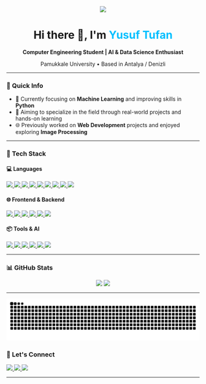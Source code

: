 <p align="center">
  <img src="https://capsule-render.vercel.app/api?type=waving&color=0:6a11cb,100:2575fc&height=200&section=header&text=Welcome%20to%20My%20GitHub!&fontSize=40&fontColor=ffffff" />
</p>

<h1 align="center">Hi there 👋, I'm <span style="color:#00bfff">Yusuf Tufan</span></h1>

<p align="center"><strong>Computer Engineering Student | AI & Data Science Enthusiast</strong></p>
<p align="center">Pamukkale University • Based in Antalya / Denizli</p>

---

### 📌 Quick Info

- 🤖 Currently focusing on **Machine Learning** and improving skills in **Python**
- 🎯 Aiming to specialize in the field through real-world projects and hands-on learning
- 🌐 Previously worked on **Web Development** projects and enjoyed exploring **Image Processing**
---

### 🧰 Tech Stack

#### 💻 Languages

<a href="https://www.java.com/" target="_blank">
  <img src="https://img.shields.io/badge/Java-ED8B00?style=for-the-badge&logo=java&logoColor=white" />
</a>
<a href="https://www.python.org/" target="_blank">
  <img src="https://img.shields.io/badge/Python-3776AB?style=for-the-badge&logo=python&logoColor=white" />
</a>
<a href="https://www.javascript.com/" target="_blank">
  <img src="https://img.shields.io/badge/JavaScript-F7DF1E?style=for-the-badge&logo=javascript&logoColor=black" />
</a>
<a href="https://www.typescriptlang.org/" target="_blank">
  <img src="https://img.shields.io/badge/TypeScript-007ACC?style=for-the-badge&logo=typescript&logoColor=white" />
</a>
<a href="https://en.wikipedia.org/wiki/C_(programming_language)" target="_blank">
  <img src="https://img.shields.io/badge/C-00599C?style=for-the-badge&logo=c&logoColor=white" />
</a>
<a href="https://isocpp.org/" target="_blank">
  <img src="https://img.shields.io/badge/C++-00599C?style=for-the-badge&logo=c%2B%2B&logoColor=white" />
</a>
<a href="https://learn.microsoft.com/en-us/dotnet/csharp/" target="_blank">
  <img src="https://img.shields.io/badge/C%23-239120?style=for-the-badge&logo=c-sharp&logoColor=white" />
</a>
<a href="https://en.wikipedia.org/wiki/Assembly_language" target="_blank">
  <img src="https://img.shields.io/badge/Assembly-6E4C13?style=for-the-badge" />
</a>
<a href="https://www.mathworks.com/products/matlab.html" target="_blank">
  <img src="https://img.shields.io/badge/Matlab-0076A8?style=for-the-badge&logo=MathWorks&logoColor=white" />
</a>

#### 🌐 Frontend & Backend  

<a href="https://developer.mozilla.org/en-US/docs/Web/HTML" target="_blank">
  <img src="https://img.shields.io/badge/HTML5-E34F26?style=for-the-badge&logo=html5&logoColor=white" />
</a>
<a href="https://developer.mozilla.org/en-US/docs/Web/CSS" target="_blank">
  <img src="https://img.shields.io/badge/CSS3-1572B6?style=for-the-badge&logo=css3&logoColor=white" />
</a>
<a href="https://getbootstrap.com/" target="_blank">
  <img src="https://img.shields.io/badge/Bootstrap-563D7C?style=for-the-badge&logo=bootstrap&logoColor=white" />
</a>
<a href="https://angular.io/" target="_blank">
  <img src="https://img.shields.io/badge/Angular-DD0031?style=for-the-badge&logo=angular&logoColor=white" />
</a>
<a href="https://dotnet.microsoft.com/en-us/apps/aspnet" target="_blank">
  <img src="https://img.shields.io/badge/ASP.NET-5C2D91?style=for-the-badge&logo=.net&logoColor=white" />
</a>
<a href="https://firebase.google.com/" target="_blank">
  <img src="https://img.shields.io/badge/Firebase-ffca28?style=for-the-badge&logo=firebase&logoColor=black" />
</a>


#### 📦 Tools & AI  

<a href="https://git-scm.com/" target="_blank">
  <img src="https://img.shields.io/badge/Git-F05032?style=for-the-badge&logo=git&logoColor=white" />
</a>
<a href="https://github.com/" target="_blank">
  <img src="https://img.shields.io/badge/GitHub-181717?style=for-the-badge&logo=github&logoColor=white" />
</a>
<a href="https://www.docker.com/" target="_blank">
  <img src="https://img.shields.io/badge/Docker-2496ED?style=for-the-badge&logo=docker&logoColor=white" />
</a>
<a href="https://www.knime.com/" target="_blank">
  <img src="https://img.shields.io/badge/KNIME-FFB000?style=for-the-badge&logo=data:image/svg+xml;base64,PHN2ZyBmaWxsPSIjMDAwMDAwIiBoZWlnaHQ9IjI1NiIgdmlld0JveD0iMCAwIDI1NiAyNTYiIHdpZHRoPSIyNTYiIHhtbG5zPSJodHRwOi8vd3d3LnczLm9yZy8yMDAwL3N2ZyI+PHBhdGggZD0iTTIwMi43IDI0MC43bC0zLjYtMi4xTDQ5LjYgMTQ4LjV2LTQuMWwxNDkuNS04Ni4zLTcuMi00LjEtMTU4LjcgOTEuOXYxMC4yTDE5NS41IDI1Mmw3LjItN3oiLz48L3N2Zz4=&logoColor=black" />
</a>
<a href="https://opencv.org/" target="_blank">
  <img src="https://img.shields.io/badge/OpenCV-27338e?style=for-the-badge&logo=opencv&logoColor=white" />
</a>
<a href="https://www.tensorflow.org/" target="_blank">
  <img src="https://img.shields.io/badge/TensorFlow-FF6F00?style=for-the-badge&logo=tensorflow&logoColor=white" />
</a>


---

### 📊 GitHub Stats

<p align="center">
  <img src="https://github-readme-stats.vercel.app/api?username=YusufTufan&show_icons=true&theme=tokyonight&hide_border=true" width="48%" />
  <img src="https://github-readme-streak-stats.herokuapp.com/?user=YusufTufan&theme=tokyonight&hide_border=true" width="48%" />
</p>


---

![Snake animation](https://github.com/YusufTufan/YusufTufan/blob/output/github-contribution-grid-snake-dark.svg?palette=github-dark)

### 🔗 Let's Connect

<a href="mailto:yusufftufan@gmail.com">
  <img src="https://img.shields.io/badge/Email-D14836?style=for-the-badge&logo=gmail&logoColor=white" />
</a>
<a href="https://www.linkedin.com/in/yusuf-tufan-761b412aa/" target="_blank">
  <img src="https://img.shields.io/badge/LinkedIn-0077B5?style=for-the-badge&logo=linkedin&logoColor=white" />
</a>
<a href="https://github.com/YusufTufan" target="_blank">
  <img src="https://img.shields.io/badge/GitHub-100000?style=for-the-badge&logo=github&logoColor=white" />
</a>

---
